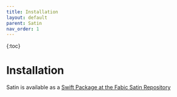 ```yaml
---
title: Installation
layout: default
parent: Satin
nav_order: 1
---
```


{:toc}

# Installation


Satin is available as a [Swift Package at the Fabic Satin Repository](https://github.com/fabric-Project/Satin) 